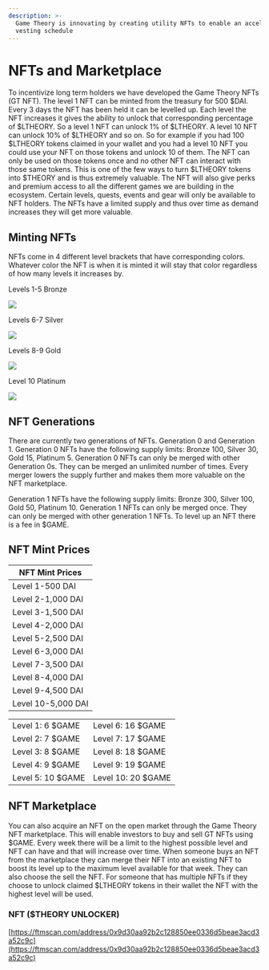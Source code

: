 ```yaml
---
description: >-
  Game Theory is innovating by creating utility NFTs to enable an accelerated
  vesting schedule
---
```


# NFTs and Marketplace

To incentivize long term holders we have developed the Game Theory NFTs (GT NFT). The level 1 NFT can be minted from the treasury for 500 $DAI. Every 3 days the NFT has been held it can be levelled up. Each level the NFT increases it gives the ability to unlock that corresponding percentage of $LTHEORY. So a level 1 NFT can unlock 1% of $LTHEORY. A level 10 NFT can unlock 10% of $LTHEORY and so on. So for example if you had 100 $LTHEORY tokens claimed in your wallet and you had a level 10 NFT you could use your NFT on those tokens and unlock 10 of them. The NFT can only be used on those tokens once and no other NFT can interact with those same tokens. This is one of the few ways to turn $LTHEORY tokens into $THEORY and is thus extremely valuable. The NFT will also give perks and premium access to all the different games we are building in the ecosystem. Certain levels, quests, events and gear will only be available to NFT holders. The NFTs have a limited supply and thus over time as demand increases they will get more valuable.

## Minting NFTs

NFTs come in 4 different level brackets that have corresponding colors. Whatever color the NFT is when it is minted it will stay that color regardless of how many levels it increases by.

Levels 1-5 Bronze

![](https://ipfs.io/ipfs/bafybeieibocsz6brwmsjcxxscqr3msnov4lowbu3zv24aue3hobj4falbm)

Levels 6-7 Silver

![](https://ipfs.io/ipfs/bafkreigeh6uj2ex3chwvqldza6stywmisitgzcue3li3pcka26sqwf5ula)

Levels 8-9 Gold

![](https://ipfs.io/ipfs/bafybeifakd4q47bfvmbggw65rhr7lp2butzcgw6osq7udm36jd6ccrst7a)

Level 10 Platinum

![](https://ipfs.io/ipfs/bafkreibpcnpupii2eyb2bkjwa65yduff47szm2gwhm3bvl2j3flky4rjhy)

## NFT Generations

There are currently two generations of NFTs. Generation 0 and Generation 1. Generation 0 NFTs have the following supply limits: Bronze 100, Silver 30, Gold 15, Platinum 5. Generation 0 NFTs can only be merged with other Generation 0s. They can be merged an unlimited number of times. Every merger lowers the supply further and makes them more valuable on the NFT marketplace.

Generation 1 NFTs have the following supply limits: Bronze 300, Silver 100, Gold 50, Platinum 10. Generation 1 NFTs can only be merged once. They can only be merged with other generation 1 NFTs. To level up an NFT there is a fee in $GAME.

## NFT Mint Prices

| NFT Mint Prices    |
| ------------------ |
| Level 1-500 DAI    |
| Level 2-1,000 DAI  |
| Level 3-1,500 DAI  |
| Level 4-2,000 DAI  |
| Level 5-2,500 DAI  |
| Level 6-3,000 DAI  |
| Level 7-3,500 DAI  |
| Level 8-4,000 DAI  |
| Level 9-4,500 DAI  |
| Level 10-5,000 DAI |

|                   |                    |
| ----------------- | ------------------ |
| Level 1: 6 $GAME  | Level 6: 16 $GAME  |
| Level 2: 7 $GAME  | Level 7: 17 $GAME  |
| Level 3: 8 $GAME  | Level 8: 18 $GAME  |
| Level 4: 9 $GAME  | Level 9: 19 $GAME  |
| Level 5: 10 $GAME | Level 10: 20 $GAME |

## NFT Marketplace

You can also acquire an NFT on the open market through the Game Theory NFT marketplace. This will enable investors to buy and sell GT NFTs using $GAME. Every week there will be a limit to the highest possible level and NFT can have and that will increase over time. When someone buys an NFT from the marketplace they can merge their NFT into an existing NFT to boost its level up to the maximum level available for that week. They can also choose the sell the NFT. For someone that has multiple NFTs if they choose to unlock claimed $LTHEORY tokens in their wallet the NFT with the highest level will be used.

### NFT ($THEORY UNLOCKER)

[https://ftmscan.com/address/0x9d30aa92b2c128850ee0336d5beae3acd3a52c9c](https://ftmscan.com/address/0x9d30aa92b2c128850ee0336d5beae3acd3a52c9c)
